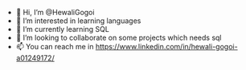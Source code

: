 - 👋 Hi, I’m @HewaliGogoi
- 👀 I’m interested in learning languages
- 🌱 I’m currently learning SQL
- 💞️ I’m looking to collaborate on some projects which needs sql
- 📫 You can reach me in https://www.linkedin.com/in/hewali-gogoi-a01249172/

<!---
HewaliGogoi/HewaliGogoi is a ✨ special ✨ repository because its `README.md` (this file) appears on your GitHub profile.
You can click the Preview link to take a look at your changes.
--->
